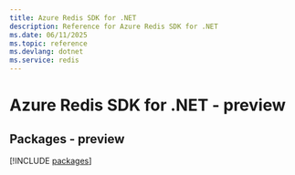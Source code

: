 ```yaml
---
title: Azure Redis SDK for .NET
description: Reference for Azure Redis SDK for .NET
ms.date: 06/11/2025
ms.topic: reference
ms.devlang: dotnet
ms.service: redis
---
```

# Azure Redis SDK for .NET - preview
## Packages - preview
[!INCLUDE [packages](redis-index.md)]
